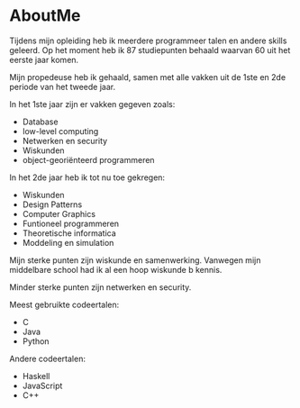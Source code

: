 # AboutMe
 
Tijdens mijn opleiding heb ik meerdere programmeer talen en andere skills geleerd. Op het moment heb ik 87 studiepunten behaald waarvan 60 uit het eerste jaar komen. 

Mijn propedeuse heb ik gehaald, samen met alle vakken uit de 1ste en 2de periode van het tweede jaar.

In het 1ste jaar zijn er vakken gegeven zoals:
- Database
- low-level computing
- Netwerken en security
- Wiskunden
- object-georiënteerd programmeren

In het 2de jaar heb ik tot nu toe gekregen:
-   Wiskunden
-   Design Patterns
-   Computer Graphics
-   Funtioneel programmeren
-   Theoretische informatica
-   Moddeling en simulation

Mijn sterke punten zijn wiskunde en samenwerking.
Vanwegen mijn middelbare school had ik al een hoop wiskunde b kennis. 

Minder sterke punten zijn netwerken en security.

Meest gebruikte codeertalen: 
- C
- Java
- Python

Andere codeertalen:
- Haskell
- JavaScript
- C++   



    
